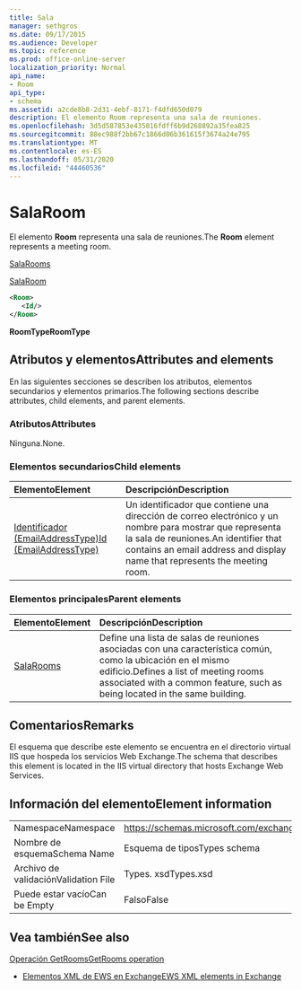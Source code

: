 ```yaml
---
title: Sala
manager: sethgros
ms.date: 09/17/2015
ms.audience: Developer
ms.topic: reference
ms.prod: office-online-server
localization_priority: Normal
api_name:
- Room
api_type:
- schema
ms.assetid: a2cde8b8-2d31-4ebf-8171-f4dfd650d079
description: El elemento Room representa una sala de reuniones.
ms.openlocfilehash: 3d5d587853e435016fdff6b9d268892a35fea825
ms.sourcegitcommit: 88ec988f2bb67c1866d06b361615f3674a24e795
ms.translationtype: MT
ms.contentlocale: es-ES
ms.lasthandoff: 05/31/2020
ms.locfileid: "44460536"
---
```

# <a name="room"></a><span data-ttu-id="c1e2c-103">Sala</span><span class="sxs-lookup"><span data-stu-id="c1e2c-103">Room</span></span>

<span data-ttu-id="c1e2c-104">El elemento **Room** representa una sala de reuniones.</span><span class="sxs-lookup"><span data-stu-id="c1e2c-104">The **Room** element represents a meeting room.</span></span> 
  
[<span data-ttu-id="c1e2c-105">Sala</span><span class="sxs-lookup"><span data-stu-id="c1e2c-105">Rooms</span></span>](rooms.md)
  
[<span data-ttu-id="c1e2c-106">Sala</span><span class="sxs-lookup"><span data-stu-id="c1e2c-106">Room</span></span>](room.md)
  
```XML
<Room>
   <Id/>
</Room>
```

 <span data-ttu-id="c1e2c-107">**RoomType**</span><span class="sxs-lookup"><span data-stu-id="c1e2c-107">**RoomType**</span></span>
## <a name="attributes-and-elements"></a><span data-ttu-id="c1e2c-108">Atributos y elementos</span><span class="sxs-lookup"><span data-stu-id="c1e2c-108">Attributes and elements</span></span>

<span data-ttu-id="c1e2c-109">En las siguientes secciones se describen los atributos, elementos secundarios y elementos primarios.</span><span class="sxs-lookup"><span data-stu-id="c1e2c-109">The following sections describe attributes, child elements, and parent elements.</span></span>
  
### <a name="attributes"></a><span data-ttu-id="c1e2c-110">Atributos</span><span class="sxs-lookup"><span data-stu-id="c1e2c-110">Attributes</span></span>

<span data-ttu-id="c1e2c-111">Ninguna.</span><span class="sxs-lookup"><span data-stu-id="c1e2c-111">None.</span></span>
  
### <a name="child-elements"></a><span data-ttu-id="c1e2c-112">Elementos secundarios</span><span class="sxs-lookup"><span data-stu-id="c1e2c-112">Child elements</span></span>

|<span data-ttu-id="c1e2c-113">**Elemento**</span><span class="sxs-lookup"><span data-stu-id="c1e2c-113">**Element**</span></span>|<span data-ttu-id="c1e2c-114">**Descripción**</span><span class="sxs-lookup"><span data-stu-id="c1e2c-114">**Description**</span></span>|
|:-----|:-----|
|[<span data-ttu-id="c1e2c-115">Identificador (EmailAddressType)</span><span class="sxs-lookup"><span data-stu-id="c1e2c-115">Id (EmailAddressType)</span></span>](id-emailaddresstype.md) <br/> |<span data-ttu-id="c1e2c-116">Un identificador que contiene una dirección de correo electrónico y un nombre para mostrar que representa la sala de reuniones.</span><span class="sxs-lookup"><span data-stu-id="c1e2c-116">An identifier that contains an email address and display name that represents the meeting room.</span></span>  <br/> |
   
### <a name="parent-elements"></a><span data-ttu-id="c1e2c-117">Elementos principales</span><span class="sxs-lookup"><span data-stu-id="c1e2c-117">Parent elements</span></span>

|<span data-ttu-id="c1e2c-118">**Elemento**</span><span class="sxs-lookup"><span data-stu-id="c1e2c-118">**Element**</span></span>|<span data-ttu-id="c1e2c-119">**Descripción**</span><span class="sxs-lookup"><span data-stu-id="c1e2c-119">**Description**</span></span>|
|:-----|:-----|
|[<span data-ttu-id="c1e2c-120">Sala</span><span class="sxs-lookup"><span data-stu-id="c1e2c-120">Rooms</span></span>](rooms.md) <br/> |<span data-ttu-id="c1e2c-121">Define una lista de salas de reuniones asociadas con una característica común, como la ubicación en el mismo edificio.</span><span class="sxs-lookup"><span data-stu-id="c1e2c-121">Defines a list of meeting rooms associated with a common feature, such as being located in the same building.</span></span>  <br/> |
   
## <a name="remarks"></a><span data-ttu-id="c1e2c-122">Comentarios</span><span class="sxs-lookup"><span data-stu-id="c1e2c-122">Remarks</span></span>

<span data-ttu-id="c1e2c-123">El esquema que describe este elemento se encuentra en el directorio virtual IIS que hospeda los servicios Web Exchange.</span><span class="sxs-lookup"><span data-stu-id="c1e2c-123">The schema that describes this element is located in the IIS virtual directory that hosts Exchange Web Services.</span></span>
  
## <a name="element-information"></a><span data-ttu-id="c1e2c-124">Información del elemento</span><span class="sxs-lookup"><span data-stu-id="c1e2c-124">Element information</span></span>

|||
|:-----|:-----|
|<span data-ttu-id="c1e2c-125">Namespace</span><span class="sxs-lookup"><span data-stu-id="c1e2c-125">Namespace</span></span>  <br/> |https://schemas.microsoft.com/exchange/services/2006/types  <br/> |
|<span data-ttu-id="c1e2c-126">Nombre de esquema</span><span class="sxs-lookup"><span data-stu-id="c1e2c-126">Schema Name</span></span>  <br/> |<span data-ttu-id="c1e2c-127">Esquema de tipos</span><span class="sxs-lookup"><span data-stu-id="c1e2c-127">Types schema</span></span>  <br/> |
|<span data-ttu-id="c1e2c-128">Archivo de validación</span><span class="sxs-lookup"><span data-stu-id="c1e2c-128">Validation File</span></span>  <br/> |<span data-ttu-id="c1e2c-129">Types. xsd</span><span class="sxs-lookup"><span data-stu-id="c1e2c-129">Types.xsd</span></span>  <br/> |
|<span data-ttu-id="c1e2c-130">Puede estar vacío</span><span class="sxs-lookup"><span data-stu-id="c1e2c-130">Can be Empty</span></span>  <br/> |<span data-ttu-id="c1e2c-131">Falso</span><span class="sxs-lookup"><span data-stu-id="c1e2c-131">False</span></span>  <br/> |
   
## <a name="see-also"></a><span data-ttu-id="c1e2c-132">Vea también</span><span class="sxs-lookup"><span data-stu-id="c1e2c-132">See also</span></span>



[<span data-ttu-id="c1e2c-133">Operación GetRooms</span><span class="sxs-lookup"><span data-stu-id="c1e2c-133">GetRooms operation</span></span>](getrooms-operation.md)


- [<span data-ttu-id="c1e2c-134">Elementos XML de EWS en Exchange</span><span class="sxs-lookup"><span data-stu-id="c1e2c-134">EWS XML elements in Exchange</span></span>](ews-xml-elements-in-exchange.md)

